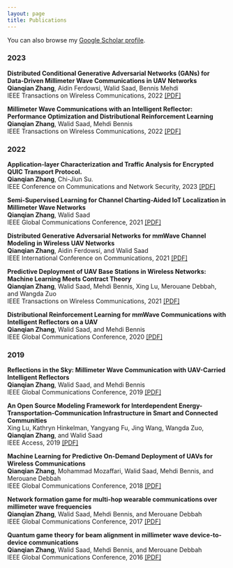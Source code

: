 ```yaml
---
layout: page
title: Publications
---
```


You can also browse my <a href="https://scholar.google.com/citations?user=qQXNsREAAAAJ&hl=en" target="_blank">Google Scholar profile</a>. 
<br />

<h3>
    <a name='Journal Publications'></a> 2023
</h3>


<div class="media">
    <div class="media-body">
       <p class="media-heading">
          <strong>Distributed Conditional Generative Adversarial Networks (GANs) for Data-Driven Millimeter Wave Communications in UAV Networks</strong><br />
          <b>Qianqian Zhang</b>, Aidin Ferdowsi, Walid Saad, Bennis Mehdi<br />
          IEEE Transactions on Wireless Communications, 2022  <a href="https://arxiv.org/pdf/2102.01751">[PDF]</a><br />
       </p>
    </div>
</div>

<div class="media">
    <div class="media-body">
       <p class="media-heading">
          <strong>Millimeter Wave Communications with an Intelligent Reflector: Performance Optimization and Distributional Reinforcement Learning</strong><br />
          <b>Qianqian Zhang</b>, Walid Saad, Mehdi Bennis<br />
          IEEE Transactions on Wireless Communications, 2022 <a href="https://ieeexplore.ieee.org/document/9528944">[PDF]</a><br />
       </p>
    </div>
</div>

<h3>
    <a name='Conference Publications'></a> 2022
</h3>

<div class="media">
    <div class="media-body">
       <p class="media-heading">
          <strong>Application-layer Characterization and Traffic Analysis for Encrypted QUIC Transport Protocol.</strong><br /> 
           <b>Qianqian Zhang</b>, Chi-Jiun Su. <br />
          IEEE Conference on Communications and Network Security, 2023 <a href="https://arxiv.org/pdf/2310.10676">[PDF]</a><br />
       </p>
    </div>
</div>


<div class="media">
    <div class="media-body">
       <p class="media-heading">
          <strong>Semi-Supervised Learning for Channel Charting-Aided IoT Localization in Millimeter Wave Networks</strong><br />
          <b>Qianqian Zhang</b>, Walid Saad<br />
          IEEE Global Communications Conference, 2021 <a href="https://arxiv.org/pdf/2108.08241">[PDF]</a><br />
       </p>
    </div>
</div>

<div class="media">
    <div class="media-body">
       <p class="media-heading">
          <strong>Distributed Generative Adversarial Networks for mmWave Channel Modeling in Wireless UAV Networks</strong><br />
          <b>Qianqian Zhang</b>, Aidin Ferdowsi, and Walid Saad<br />
          IEEE International Conference on Communications, 2021 <a href="https://arxiv.org/pdf/2102.10836">[PDF]</a><br />
       </p>
    </div>
</div>

<div class="media">
    <div class="media-body">
       <p class="media-heading">
          <strong>Predictive Deployment of UAV Base Stations in Wireless Networks: Machine Learning Meets Contract Theory</strong><br />
          <b>Qianqian Zhang</b>, Walid Saad, Mehdi Bennis, Xing Lu, Merouane Debbah, and Wangda Zuo<br />
          IEEE Transactions on Wireless Communications, 2021 <a href="https://ieeexplore.ieee.org/document/9220821">[PDF]</a><br />
       </p>
    </div>
</div>



<div class="media">
    <div class="media-body">
       <p class="media-heading">
          <strong>Distributional Reinforcement Learning for mmWave Communications with Intelligent Reflectors on a UAV</strong><br />
          <b>Qianqian Zhang</b>, Walid Saad, and Mehdi Bennis<br />
           IEEE Global Communications Conference, 2020 <a href="https://arxiv.org/pdf/2011.01840">[PDF]</a><br />
       </p>
    </div>
</div>
 
<h3>
    <a name='2019'></a> 2019
</h3>

<div class="media">
    <div class="media-body">
       <p class="media-heading">
          <strong>Reflections in the Sky: Millimeter Wave Communication with UAV-Carried Intelligent Reflectors</strong><br />
          <b>Qianqian Zhang</b>, Walid Saad, and Mehdi Bennis<br />
           IEEE Global Communications Conference, 2019
           <a href="https://arxiv.org/pdf/1908.03271">[PDF]</a><br />
       </p>
    </div>
</div>

<div class="media">
    <div class="media-body">
       <p class="media-heading">
          <strong>An Open Source Modeling Framework for Interdependent Energy-Transportation-Communication Infrastructure in Smart and Connected Communities</strong><br />
          Xing Lu, Kathryn Hinkelman, Yangyang Fu, Jing Wang, Wangda Zuo, <b>Qianqian Zhang</b>, and Walid Saad<br />
          IEEE Access, 2019  <a href="https://ieeexplore.ieee.org/stamp/stamp.jsp?arnumber=8700176">[PDF]</a> <br />
       </p>
    </div>
</div>

 



<div class="media">
    <div class="media-body">
       <p class="media-heading">
          <strong>Machine Learning for Predictive On-Demand Deployment of UAVs for Wireless Communications</strong><br />
          <b>Qianqian Zhang</b>, Mohammad Mozaffari, Walid Saad, Mehdi Bennis, and Merouane Debbah<br />
           IEEE Global Communications Conference, 2018 <a href="https://arxiv.org/pdf/1805.00061">[PDF]</a><br />
       </p>
    </div>
</div>


<div class="media">
    <div class="media-body">
       <p class="media-heading">
          <strong>Network formation game for multi-hop wearable communications over millimeter wave frequencies</strong><br />
          <b>Qianqian Zhang</b>, Walid Saad, Mehdi Bennis, and Merouane Debbah<br />
           IEEE Global Communications Conference, 2017 <a href="https://centralesupelec.hal.science/hal-02877335/document">[PDF]</a><br />
       </p>
    </div>
</div>

<div class="media">
    <div class="media-body">
       <p class="media-heading">
          <strong>Quantum game theory for beam alignment in millimeter wave device-to-device communications</strong><br />
          <b>Qianqian Zhang</b>, Walid Saad, Mehdi Bennis, and Merouane Debbah<br />
           IEEE Global Communications Conference, 2016 <a href="https://arxiv.org/pdf/1610.01982">[PDF]</a><br />
       </p>
    </div>
</div>
